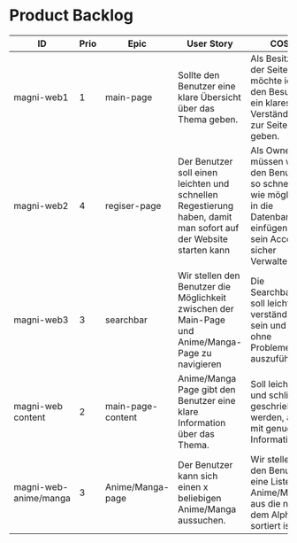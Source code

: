 # Product Backlog

| ID | Prio | Epic | User Story | COS | Effort |
| ---|------|------| -----------|-----|--------|
| magni-web1 | 1 | main-page | Sollte den Benutzer eine klare Übersicht über das Thema geben. | Als Besitzer der Seite möchte ich den Besucher ein klares Verständnis zur Seite geben. | - | 
| magni-web2 | 4 | regiser-page | Der Benutzer soll einen leichten und schnellen Regestierung haben, damit man sofort auf der Website starten kann | Als Owner müssen wir den Benutzer so schnell wie möglich in die Datenbanken einfügen und sein Account sicher Verwalten | - | 
| magni-web3 | 3 | searchbar | Wir stellen den Benutzer die Möglichkeit zwischen der Main-Page und Anime/Manga-Page zu navigieren | Die Searchbar soll leicht und verständlich sein und ohne Probleme auszuführen. | - |
| magni-web content | 2 | main-page-content | Anime/Manga Page gibt den Benutzer eine klare Information über das Thema. | Soll leicht und schlicht geschrieben werden, aber mit genug Informationen | - | 
| magni-web-anime/manga | 3 | Anime/Manga-page | Der Benutzer kann sich einen x beliebigen Anime/Manga aussuchen. | Wir stellen den Benuter eine Liste der Anime/Manga aus die nach dem Alphabet sortiert ist. | - | 